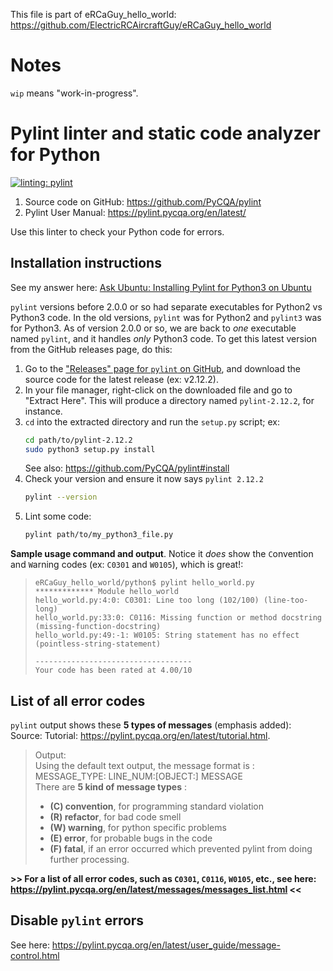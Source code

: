 This file is part of eRCaGuy_hello_world: https://github.com/ElectricRCAircraftGuy/eRCaGuy_hello_world


# Notes

`wip` means "work-in-progress".


# Pylint linter and static code analyzer for Python

[![linting: pylint](https://img.shields.io/badge/linting-pylint-yellowgreen)](https://github.com/PyCQA/pylint)

1. Source code on GitHub: https://github.com/PyCQA/pylint
1. Pylint User Manual: https://pylint.pycqa.org/en/latest/

Use this linter to check your Python code for errors. 


## Installation instructions

See my answer here: [Ask Ubuntu: Installing Pylint for Python3 on Ubuntu](https://askubuntu.com/a/1397185/327339)

`pylint` versions before 2.0.0 or so had separate executables for Python2 vs Python3 code. In the old versions, `pylint` was for Python2 and `pylint3` was for Python3. As of version 2.0.0 or so, we are back to _one_ executable named `pylint`, and it handles _only_ Python3 code. To get this latest version from the GitHub releases page, do this:

1. Go to the ["Releases" page for `pylint` on GitHub](https://github.com/PyCQA/pylint/releases), and download the source code for the latest release (ex: v2.12.2).
1. In your file manager, right-click on the downloaded file and go to "Extract Here". This will produce a directory named `pylint-2.12.2`, for instance.
1. `cd` into the extracted directory and run the `setup.py` script; ex:
    ```bash
    cd path/to/pylint-2.12.2
    sudo python3 setup.py install
    ```
    See also: https://github.com/PyCQA/pylint#install
1. Check your version and ensure it now says `pylint 2.12.2`
    ```bash
    pylint --version
    ```
1. Lint some code:
    ```bash
    pylint path/to/my_python3_file.py
    ```

**Sample usage command and output**. Notice it _does_ show the `C`onvention and `W`arning codes (ex: `C0301` and `W0105`), which is great!:

>     eRCaGuy_hello_world/python$ pylint hello_world.py  
>     ************* Module hello_world  
>     hello_world.py:4:0: C0301: Line too long (102/100) (line-too-long)
>     hello_world.py:33:0: C0116: Missing function or method docstring (missing-function-docstring)
>     hello_world.py:49:-1: W0105: String statement has no effect (pointless-string-statement)
>     
>     -----------------------------------
>     Your code has been rated at 4.00/10


## List of all error codes

`pylint` output shows these **5 types of messages** (emphasis added):  
Source: Tutorial: https://pylint.pycqa.org/en/latest/tutorial.html. 

> Output:  
>    Using the default text output, the message format is :  
>   MESSAGE_TYPE: LINE_NUM:[OBJECT:] MESSAGE  
>   There are **5 kind of message types** :  
>   * **(C) convention**, for programming standard violation
>   * **(R) refactor**, for bad code smell
>   * **(W) warning**, for python specific problems
>   * **(E) error**, for probable bugs in the code
>   * **(F) fatal**, if an error occurred which prevented pylint from doing
>   further processing.

**>> For a list of all error codes, such as `C0301`, `C0116`, `W0105`, etc., see here: https://pylint.pycqa.org/en/latest/messages/messages_list.html <<**


## Disable `pylint` errors

See here: https://pylint.pycqa.org/en/latest/user_guide/message-control.html
